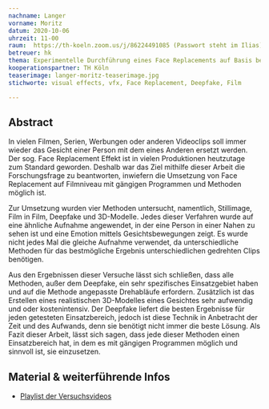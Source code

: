 ```yaml
---
nachname: Langer
vorname: Moritz
datum: 2020-10-06
uhrzeit: 11-00
raum:  https://th-koeln.zoom.us/j/86224491085 (Passwort steht im Ilias) Präsentation
betreuer: hk
thema: Experimentelle Durchführung eines Face Replacements auf Basis bestehender Theorien und Verfahren
kooperationspartner: TH Köln
teaserimage: langer-moritz-teaserimage.jpg
stichworte: visual effects, vfx, Face Replacement, Deepfake, Film

---
```


## Abstract

In vielen Filmen, Serien, Werbungen oder anderen Videoclips soll immer wieder das Gesicht einer Person mit dem eines Anderen ersetzt werden. Der sog. Face Replacement Effekt ist in vielen Produktionen heutzutage zum Standard geworden. Deshalb war das Ziel mithilfe dieser Arbeit die Forschungsfrage zu beantworten, inwiefern die Umsetzung von Face Replacement auf Filmniveau mit gängigen Programmen und Methoden möglich ist.

Zur Umsetzung wurden vier Methoden untersucht, namentlich, Stillimage, Film in Film, Deepfake und 3D-Modelle. Jedes dieser Verfahren wurde auf eine ähnliche Aufnahme angewendet, in der eine Person in einer Nahen zu sehen ist und eine Emotion mittels Gesichtsbewegungen zeigt. Es wurde nicht jedes Mal die gleiche Aufnahme verwendet, da unterschiedliche Methoden für das bestmögliche Ergebnis unterschiedlichen gedrehten Clips benötigen.

Aus den Ergebnissen dieser Versuche lässt sich schließen, dass alle Methoden, außer dem Deepfake, ein sehr spezifisches Einsatzgebiet haben und auf die Methode angepasste Drehabläufe erfordern. Zusätzlich ist das Erstellen eines realistischen 3D-Modelles eines Gesichtes sehr aufwendig und oder kostenintensiv. Der Deepfake liefert die besten Ergebnisse für jeden getesteten Einsatzbereich, jedoch ist diese Technik in Anbetracht der Zeit und des Aufwands, denn sie benötigt nicht immer die beste Lösung. Als Fazit dieser Arbeit, lässt sich sagen, dass jede dieser Methoden einen Einsatzbereich hat, in dem es mit gängigen Programmen möglich und sinnvoll ist, sie einzusetzen.

## Material & weiterführende Infos
- [Playlist der Versuchsvideos]( https://www.youtube.com/playlist?list=PLfugy9foAVwhaVi2djPS4EIt0HzR0rIki)

